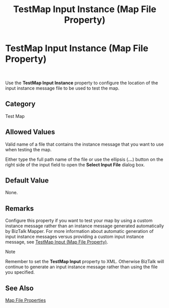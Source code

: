 ﻿---
title: TestMap Input Instance (Map File Property)
TOCTitle: TestMap Input Instance (Map File Property)
ms:assetid: 403f5c2f-bc89-46a4-a309-4841172c4b45
ms:mtpsurl: https://msdn.microsoft.com/library/Aa559765(v=BTS.80)
ms:contentKeyID: 51527523
ms.date: 08/30/2017
mtps_version: v=BTS.80
---

# TestMap Input Instance (Map File Property)

 

Use the **TestMap Input Instance** property to configure the location of the input instance message file to be used to test the map.

## Category

Test Map

## Allowed Values

Valid name of a file that contains the instance message that you want to use when testing the map.

Either type the full path name of the file or use the ellipsis (**...**) button on the right side of the input field to open the **Select Input File** dialog box.

## Default Value

None.

## Remarks

Configure this property if you want to test your map by using a custom instance message rather than an instance message generated automatically by BizTalk Mapper. For more information about automatic generation of input instance messages versus providing a custom input instance message, see [TestMap Input (Map File Property)](testmap-input-map-file-property.md).


> [!NOTE]
> <P>Remember to set the <STRONG>TestMap Input</STRONG> property to XML. Otherwise BizTalk will continue to generate an input instance message rather than using the file you specified.</P>



## See Also

[Map File Properties](map-file-properties.md)

